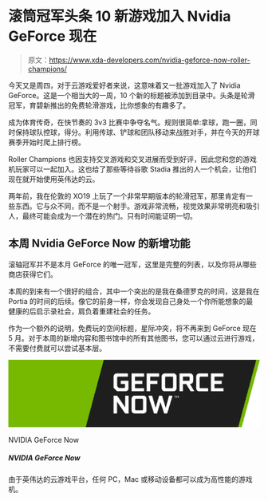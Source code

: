 # 滚筒冠军头条 10 新游戏加入 Nvidia GeForce 现在

> 原文：<https://www.xda-developers.com/nvidia-geforce-now-roller-champions/>

今天又是周四，对于云游戏爱好者来说，这意味着又一批游戏加入了 Nvidia GeForce。这是一个相当大的一周，10 个新的标题被添加到目录中。头条是轮滑冠军，育碧新推出的免费轮滑游戏，比你想象的有趣多了。

成为体育传奇，在快节奏的 3v3 比赛中争夺名气。规则很简单:拿球，跑一圈，同时保持球队控球，得分。利用传球、铲球和团队移动来战胜对手，并在今天的开球赛季开始时爬上排行榜。

Roller Champions 也因支持交叉游戏和交叉进展而受到好评，因此您和您的游戏机玩家可以一起加入。这也给了那些等待谷歌 Stadia 推出的人一个机会，让他们现在就开始使用英伟达的云。

两年前，我在伦敦的 XO19 上玩了一个非常早期版本的轮滑冠军，那里肯定有一些东西。它与众不同，而不是一个射手。游戏非常流畅，视觉效果非常明亮和吸引人，最终可能会成为一个潜在的热门。只有时间能证明一切。

## 本周 Nvidia GeForce Now 的新增功能

滚轴冠军并不是本月 GeForce 的唯一冠军，这里是完整的列表，以及你将从哪些商店获得它们。

本周的到来有一个很好的组合，其中一个突出的是我在桑德罗克的时间，这是我在 Portia 的时间的后续。像它的前身一样，你会发现自己身处一个你所能想象的最健康的后启示录社会，肩负着重建社会的任务。

作为一个额外的说明，免费玩的空间标题，星际冲突，将不再来到 GeForce 现在 5 月。对于本周的新增内容和图书馆中的所有其他图书，您可以通过云进行游戏，不需要付费就可以尝试基本层。

 <picture>![Any PC, Mac or mobile device can be a high-powered gaming machine thanks to NVIDIA's cloud gaming platform.](img/f08eb71acedc6c2ece884c7821b2df6c.png)</picture> 

NVIDIA GeForce Now

##### NVIDIA GeForce Now

由于英伟达的云游戏平台，任何 PC，Mac 或移动设备都可以成为高性能的游戏机。